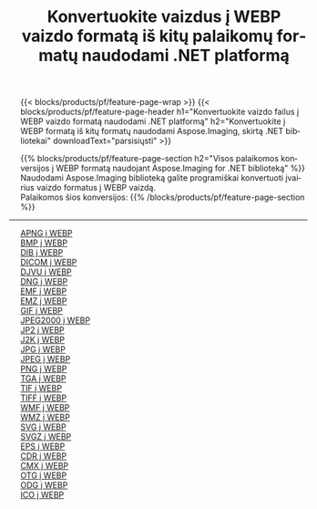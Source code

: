 ﻿---
title: Konvertuokite vaizdus į WEBP vaizdo formatą iš kitų palaikomų formatų naudodami .NET platformą 
weight: 3920
url: /lt/net/conversion/to/webp 
lang: lt
langdirlevel: 2
locales: zh-hans,ja,it,ru,de,es,fr,nl,id,lt,pl,pt,vi,tr,ko,zh-hant,ar,hi,th,sv,cs,uk,he
description: Naudojant Aspose.Imaging, skirta .NET bibliotekai, lengva konvertuoti į WEBP iš kitų palaikomų vaizdo formatų
---

{{< blocks/products/pf/feature-page-wrap >}}
{{< blocks/products/pf/feature-page-header h1="Konvertuokite vaizdo failus į WEBP vaizdo formatą naudodami .NET platformą" h2="Konvertuokite į WEBP formatą iš kitų formatų naudodami Aspose.Imaging, skirtą .NET bibliotekai" downloadText="parsisiųsti" >}}


{{% blocks/products/pf/feature-page-section  h2="Visos palaikomos konversijos į WEBP formatą naudojant Aspose.Imaging for .NET biblioteką" %}}
Naudodami Aspose.Imaging biblioteką galite programiškai konvertuoti įvairius vaizdo formatus į WEBP vaizdą.
<br/>
Palaikomos šios konversijos:
{{% /blocks/products/pf/feature-page-section %}}
<div class="container-fluid productfamilypage bg-gray">
    <div class="convertypes bg-gray agp-content section">
        <div class="container">
		<hr style="margin-left:-20px;"/>
		<div class="row other-converters">
		    <div class='col-md-2 other-converter remove-lp remove-rp'><a href="/imaging/lt/net/conversion/apng-to-webp" >APNG į WEBP</a></div>
<div class='col-md-2 other-converter remove-lp remove-rp'><a href="/imaging/lt/net/conversion/bmp-to-webp" >BMP į WEBP</a></div>
<div class='col-md-2 other-converter remove-lp remove-rp'><a href="/imaging/lt/net/conversion/dib-to-webp" >DIB į WEBP</a></div>
<div class='col-md-2 other-converter remove-lp remove-rp'><a href="/imaging/lt/net/conversion/dicom-to-webp" >DICOM į WEBP</a></div>
<div class='col-md-2 other-converter remove-lp remove-rp'><a href="/imaging/lt/net/conversion/djvu-to-webp" >DJVU į WEBP</a></div>
<div class='col-md-2 other-converter remove-lp remove-rp'><a href="/imaging/lt/net/conversion/dng-to-webp" >DNG į WEBP</a></div>
<div class='col-md-2 other-converter remove-lp remove-rp'><a href="/imaging/lt/net/conversion/emf-to-webp" >EMF į WEBP</a></div>
<div class='col-md-2 other-converter remove-lp remove-rp'><a href="/imaging/lt/net/conversion/emz-to-webp" >EMZ į WEBP</a></div>
<div class='col-md-2 other-converter remove-lp remove-rp'><a href="/imaging/lt/net/conversion/gif-to-webp" >GIF į WEBP</a></div>
<div class='col-md-2 other-converter remove-lp remove-rp'><a href="/imaging/lt/net/conversion/jpeg2000-to-webp" >JPEG2000 į WEBP</a></div>
<div class='col-md-2 other-converter remove-lp remove-rp'><a href="/imaging/lt/net/conversion/jp2-to-webp" >JP2 į WEBP</a></div>
<div class='col-md-2 other-converter remove-lp remove-rp'><a href="/imaging/lt/net/conversion/j2k-to-webp" >J2K į WEBP</a></div>
<div class='col-md-2 other-converter remove-lp remove-rp'><a href="/imaging/lt/net/conversion/jpg-to-webp" >JPG į WEBP</a></div>
<div class='col-md-2 other-converter remove-lp remove-rp'><a href="/imaging/lt/net/conversion/jpeg-to-webp" >JPEG į WEBP</a></div>
<div class='col-md-2 other-converter remove-lp remove-rp'><a href="/imaging/lt/net/conversion/png-to-webp" >PNG į WEBP</a></div>
<div class='col-md-2 other-converter remove-lp remove-rp'><a href="/imaging/lt/net/conversion/tga-to-webp" >TGA į WEBP</a></div>
<div class='col-md-2 other-converter remove-lp remove-rp'><a href="/imaging/lt/net/conversion/tif-to-webp" >TIF į WEBP</a></div>
<div class='col-md-2 other-converter remove-lp remove-rp'><a href="/imaging/lt/net/conversion/tiff-to-webp" >TIFF į WEBP</a></div>
<div class='col-md-2 other-converter remove-lp remove-rp'><a href="/imaging/lt/net/conversion/wmf-to-webp" >WMF į WEBP</a></div>
<div class='col-md-2 other-converter remove-lp remove-rp'><a href="/imaging/lt/net/conversion/wmz-to-webp" >WMZ į WEBP</a></div>
<div class='col-md-2 other-converter remove-lp remove-rp'><a href="/imaging/lt/net/conversion/svg-to-webp" >SVG į WEBP</a></div>
<div class='col-md-2 other-converter remove-lp remove-rp'><a href="/imaging/lt/net/conversion/svgz-to-webp" >SVGZ į WEBP</a></div>
<div class='col-md-2 other-converter remove-lp remove-rp'><a href="/imaging/lt/net/conversion/eps-to-webp" >EPS į WEBP</a></div>
<div class='col-md-2 other-converter remove-lp remove-rp'><a href="/imaging/lt/net/conversion/cdr-to-webp" >CDR į WEBP</a></div>
<div class='col-md-2 other-converter remove-lp remove-rp'><a href="/imaging/lt/net/conversion/cmx-to-webp" >CMX į WEBP</a></div>
<div class='col-md-2 other-converter remove-lp remove-rp'><a href="/imaging/lt/net/conversion/otg-to-webp" >OTG į WEBP</a></div>
<div class='col-md-2 other-converter remove-lp remove-rp'><a href="/imaging/lt/net/conversion/odg-to-webp" >ODG į WEBP</a></div>
<div class='col-md-2 other-converter remove-lp remove-rp'><a href="/imaging/lt/net/conversion/ico-to-webp" >ICO į WEBP</a></div>
                </div>
        </div>
    </div>
</div>
<br/>

